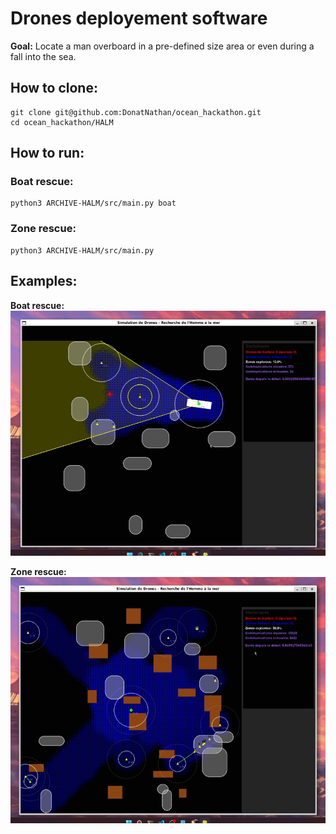 # Drones deployement software

**Goal:** Locate a man overboard in a pre-defined size area or even during a fall into the sea.

## How to clone: 
```
git clone git@github.com:DonatNathan/ocean_hackathon.git
cd ocean_hackathon/HALM
```

## How to run:

### Boat rescue:
```
python3 ARCHIVE-HALM/src/main.py boat
```

### Zone rescue:
```
python3 ARCHIVE-HALM/src/main.py
```

## Examples:

**Boat rescue:**
![alt text](<readme_assets/boat_rescue.png>)

**Zone rescue:**
![alt text](<readme_assets/zone_rescue.png>)
